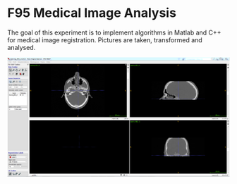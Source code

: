 # F95 Medical Image Analysis

The goal of this experiment is to implement algorithms in Matlab and C++ for medical image registration. Pictures are taken, transformed and analysed.

![medical](./medical.PNG)